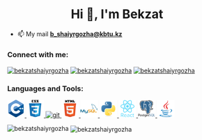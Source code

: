 <h1 align="center">Hi 👋, I'm Bekzat</h1>

- 📫 My mail **b_shaiyrgozha@kbtu.kz**

<h3 align="left">Connect with me:</h3>
<p align="left">
<a href="https://linkedin.com/in/bekzat-shaiyrgozha-12456b302" target="blank"><img align="center" src="https://raw.githubusercontent.com/rahuldkjain/github-profile-readme-generator/master/src/images/icons/Social/linked-in-alt.svg" alt="bekzatshaiyrgozha" height="30" width="40" /></a>
<a href="https://instagram.com/b_e_k_k_a_a" target="blank"><img align="center" src="https://raw.githubusercontent.com/rahuldkjain/github-profile-readme-generator/master/src/images/icons/Social/instagram.svg" alt="bekzatshaiyrgozha" height="30" width="40" /></a>
<a href="https://t.me/b_e_k_k_a_a" target="blank"><img align="center" src="https://upload.wikimedia.org/wikipedia/commons/8/82/Telegram_logo.svg" alt="bekzatshaiyrgozha" height="30" width="40" /></a>

</p>

<h3 align="left">Languages and Tools:</h3>
<p align="left"> <a href="https://cplusplus.com" target="_blank" rel="noreferrer"> <img src="https://raw.githubusercontent.com/devicons/devicon/master/icons/cplusplus/cplusplus-original.svg" alt="cplusplus" width="40" height="40"/> </a> <a href="https://www.w3schools.com/css/" target="_blank" rel="noreferrer"> <img src="https://raw.githubusercontent.com/devicons/devicon/master/icons/css3/css3-original-wordmark.svg" alt="css3" width="40" height="40"/> </a>  <a href="https://git-scm.com/" target="_blank" rel="noreferrer"> <img src="https://www.vectorlogo.zone/logos/git-scm/git-scm-icon.svg" alt="git" width="40" height="40"/> </a>  <a href="https://www.w3.org/html/" target="_blank" rel="noreferrer"> <img src="https://raw.githubusercontent.com/devicons/devicon/master/icons/html5/html5-original-wordmark.svg" alt="html5" width="40" height="40"/> </a> <a href="https://www.mysql.com/" target="_blank" rel="noreferrer"> <img src="https://raw.githubusercontent.com/devicons/devicon/master/icons/mysql/mysql-original-wordmark.svg" alt="mysql" width="40" height="40"/> </a> <a href="https://www.python.org" target="_blank" rel="noreferrer"> <img src="https://raw.githubusercontent.com/devicons/devicon/master/icons/python/python-original.svg" alt="python" width="40" height="40"/> </a> <a href="https://www.java.com" target="_blank" rel="noreferrer"> 
    <a href="https://reactjs.org/" target="_blank" rel="noreferrer">
    <img src="https://raw.githubusercontent.com/devicons/devicon/master/icons/react/react-original-wordmark.svg" alt="react" width="40" height="40"/> 
  </a> 
  <a href="https://www.postgresql.org" target="_blank" rel="noreferrer">
    <img src="https://raw.githubusercontent.com/devicons/devicon/master/icons/postgresql/postgresql-original-wordmark.svg" alt="postgresql" width="40" height="40"/> 
  </a>
    <img src="https://raw.githubusercontent.com/devicons/devicon/master/icons/java/java-original.svg" alt="java" width="40" height="40"/> 
</a>
</p>

<p><img align="left" src="https://github-readme-stats.vercel.app/api/top-langs?username=bekzatshaiyrgozha&show_icons=true&locale=en&layout=compact" alt="bekzatshaiyrgozha" /></p>


<p>&nbsp;<img align="center" src="https://github-readme-stats.vercel.app/api?username=bekzatshaiyrgozha&show_icons=true&locale=en" alt="bekzatshaiyrgozha" /></p>
